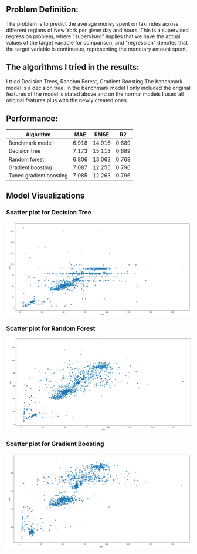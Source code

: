 ## Problem Definition:
The problem is to predict the average money spent on taxi rides across different regions of New York per given day and hours. This is a supervised regression problem, where "supervised" implies that we have the actual values of the target variable for comparison, and "regression" denotes that the target variable is continuous, representing the monetary amount spent.

## The algorithms I tried in the results:
I tried Decision Trees, Random Forest, Gradient Boosting.The benchmark model is a decision tree. In the benchmark model I only included  the original features of the model is stated above and on the normal models I used all original features plus with the newly created ones.

## Performance:
| Algorithm               | MAE   | RMSE   | R2    |
|-------------------------|-------|--------|-------|
| Benchmark model         | 6.918 | 14.916 | 0.689 |
| Decision tree           | 7.173 | 15.113 | 0.689 |
| Random forest           | 6.806 | 13.063 | 0.768 |
| Gradient boosting       | 7.087 | 12.255 | 0.796 |
| Tuned gradient boosting | 7.085 | 12.263 | 0.796 |

## Model Visualizations

### Scatter plot for Decision Tree
![Decision Tree](/images/decision_tree.png)

### Scatter plot for Random Forest
![Random Forest](/images/random_forest.png)

### Scatter plot for Gradient Boosting
![Gradient Boosting](/images/gradient_boosting.png)
